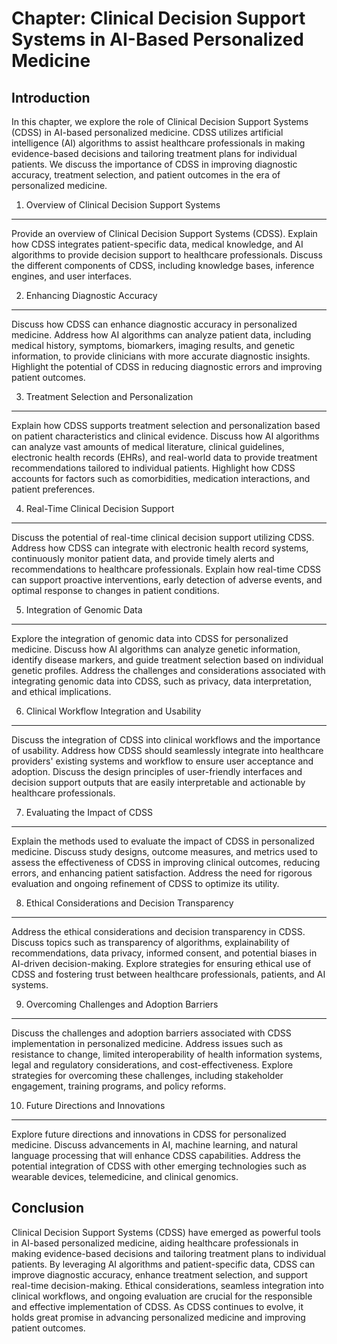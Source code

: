 Chapter: Clinical Decision Support Systems in AI-Based Personalized Medicine
============================================================================

Introduction
------------

In this chapter, we explore the role of Clinical Decision Support Systems (CDSS) in AI-based personalized medicine. CDSS utilizes artificial intelligence (AI) algorithms to assist healthcare professionals in making evidence-based decisions and tailoring treatment plans for individual patients. We discuss the importance of CDSS in improving diagnostic accuracy, treatment selection, and patient outcomes in the era of personalized medicine.

1. Overview of Clinical Decision Support Systems
------------------------------------------------

Provide an overview of Clinical Decision Support Systems (CDSS). Explain how CDSS integrates patient-specific data, medical knowledge, and AI algorithms to provide decision support to healthcare professionals. Discuss the different components of CDSS, including knowledge bases, inference engines, and user interfaces.

2. Enhancing Diagnostic Accuracy
--------------------------------

Discuss how CDSS can enhance diagnostic accuracy in personalized medicine. Address how AI algorithms can analyze patient data, including medical history, symptoms, biomarkers, imaging results, and genetic information, to provide clinicians with more accurate diagnostic insights. Highlight the potential of CDSS in reducing diagnostic errors and improving patient outcomes.

3. Treatment Selection and Personalization
------------------------------------------

Explain how CDSS supports treatment selection and personalization based on patient characteristics and clinical evidence. Discuss how AI algorithms can analyze vast amounts of medical literature, clinical guidelines, electronic health records (EHRs), and real-world data to provide treatment recommendations tailored to individual patients. Highlight how CDSS accounts for factors such as comorbidities, medication interactions, and patient preferences.

4. Real-Time Clinical Decision Support
--------------------------------------

Discuss the potential of real-time clinical decision support utilizing CDSS. Address how CDSS can integrate with electronic health record systems, continuously monitor patient data, and provide timely alerts and recommendations to healthcare professionals. Explain how real-time CDSS can support proactive interventions, early detection of adverse events, and optimal response to changes in patient conditions.

5. Integration of Genomic Data
------------------------------

Explore the integration of genomic data into CDSS for personalized medicine. Discuss how AI algorithms can analyze genetic information, identify disease markers, and guide treatment selection based on individual genetic profiles. Address the challenges and considerations associated with integrating genomic data into CDSS, such as privacy, data interpretation, and ethical implications.

6. Clinical Workflow Integration and Usability
----------------------------------------------

Discuss the integration of CDSS into clinical workflows and the importance of usability. Address how CDSS should seamlessly integrate into healthcare providers' existing systems and workflow to ensure user acceptance and adoption. Discuss the design principles of user-friendly interfaces and decision support outputs that are easily interpretable and actionable by healthcare professionals.

7. Evaluating the Impact of CDSS
--------------------------------

Explain the methods used to evaluate the impact of CDSS in personalized medicine. Discuss study designs, outcome measures, and metrics used to assess the effectiveness of CDSS in improving clinical outcomes, reducing errors, and enhancing patient satisfaction. Address the need for rigorous evaluation and ongoing refinement of CDSS to optimize its utility.

8. Ethical Considerations and Decision Transparency
---------------------------------------------------

Address the ethical considerations and decision transparency in CDSS. Discuss topics such as transparency of algorithms, explainability of recommendations, data privacy, informed consent, and potential biases in AI-driven decision-making. Explore strategies for ensuring ethical use of CDSS and fostering trust between healthcare professionals, patients, and AI systems.

9. Overcoming Challenges and Adoption Barriers
----------------------------------------------

Discuss the challenges and adoption barriers associated with CDSS implementation in personalized medicine. Address issues such as resistance to change, limited interoperability of health information systems, legal and regulatory considerations, and cost-effectiveness. Explore strategies for overcoming these challenges, including stakeholder engagement, training programs, and policy reforms.

10. Future Directions and Innovations
-------------------------------------

Explore future directions and innovations in CDSS for personalized medicine. Discuss advancements in AI, machine learning, and natural language processing that will enhance CDSS capabilities. Address the potential integration of CDSS with other emerging technologies such as wearable devices, telemedicine, and clinical genomics.

Conclusion
----------

Clinical Decision Support Systems (CDSS) have emerged as powerful tools in AI-based personalized medicine, aiding healthcare professionals in making evidence-based decisions and tailoring treatment plans to individual patients. By leveraging AI algorithms and patient-specific data, CDSS can improve diagnostic accuracy, enhance treatment selection, and support real-time decision-making. Ethical considerations, seamless integration into clinical workflows, and ongoing evaluation are crucial for the responsible and effective implementation of CDSS. As CDSS continues to evolve, it holds great promise in advancing personalized medicine and improving patient outcomes.
